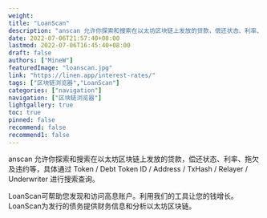 ```yaml
---
weight: 
title: "LoanScan"
description: "anscan 允许你探索和搜索在以太坊区块链上发放的贷款，偿还状态、利率、拖欠及违约等，具体通过 Token / Debt Token ID / Address / TxHash / Relayer / Underwriter 进行搜索查询"
date: 2022-07-06T21:57:40+08:00
lastmod: 2022-07-06T16:45:40+08:00
draft: false
authors: ["MineW"]
featuredImage: "loanscan.jpg"
link: "https://linen.app/interest-rates/"
tags: ["区块链浏览器","LoanScan"]
categories: ["navigation"]
navigation: ["区块链浏览器"]
lightgallery: true
toc: true
pinned: false
recommend: false
recommend1: false
---
```


anscan 允许你探索和搜索在以太坊区块链上发放的贷款，偿还状态、利率、拖欠及违约等，具体通过 Token / Debt Token ID / Address / TxHash / Relayer / Underwriter 进行搜索查询。

LoanScan‎‎可帮助您发现和访问高息账户。利用我们的工具让您的钱增长。‎‎LoanScan‎‎为发行的债务提供财务信息和分析‎‎以太坊区块链。‎
